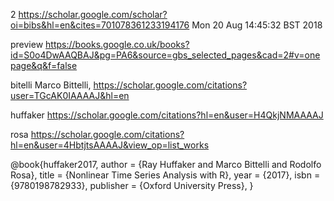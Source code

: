 2
https://scholar.google.com/scholar?oi=bibs&hl=en&cites=701078361233194176
Mon 20 Aug 14:45:32 BST 2018


preview
https://books.google.co.uk/books?id=S0o4DwAAQBAJ&pg=PA6&source=gbs_selected_pages&cad=2#v=onepage&q&f=false



bitelli
Marco Bittelli,
https://scholar.google.com/citations?user=TGcAK0IAAAAJ&hl=en


huffaker
https://scholar.google.com/citations?hl=en&user=H4QkjNMAAAAJ

rosa
https://scholar.google.com/citations?hl=en&user=4HbtjtsAAAAJ&view_op=list_works




@book{huffaker2017,
 author = {Ray Huffaker and Marco Bittelli and Rodolfo Rosa},
 title = {Nonlinear Time Series Analysis with R},
 year = {2017},
 isbn = {9780198782933},
 publisher = {Oxford University Press},
}





